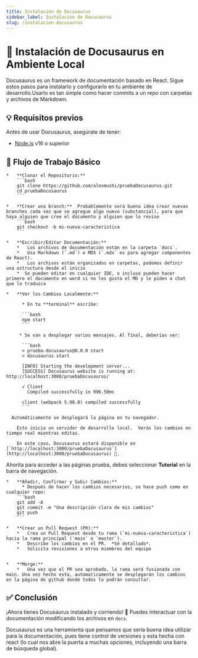 ```yaml
---
title: Instalación de Docusaurus
sidebar_label: Instalación de Docusaurus
slug: /instalacion-docusaurus
---
```


# 📌 Instalación de Docusaurus en Ambiente Local

Docusaurus es un framework de documentación basado en React. Sigue estos pasos para instalarlo y configurarlo en tu ambiente de desarrollo.Usarlo es tan simple como hacer commits a un repo con carpetas y archivos de Markdown.

## 💡 Requisitos previos
Antes de usar Docusaurus, asegúrate de tener:
- [Node.js](https://nodejs.org/) v16 o superior



## 🎯 Flujo de Trabajo Básico


    *   **Clonar el Repositorio:**
        ```bash
        git clone https://github.com/alexmushi/pruebaDocusaurus.git
        cd pruebaDocusaurus
        ```

    *   **Crear una branch:**  Probablemente será buena idea crear nuevas branches cada vez que se agregue algo nuevo (substancial), para que haya alguien que cree el documento y alguien que lo revise
        ```bash
        git checkout -b mi-nueva-caracteristica
        ```

    *   **Escribir/Editar Documentación:**
        *   Los archivos de documentación están en la carpeta `docs`.
        *   Usa Markdown (`.md`) o MDX (`.mdx` es para agregar componentes de React).
        *   Los archivos están organizados en carpetas, podemos definir una estructura desde el inicio
        *  Se pueden editar en cualquier IDE, o incluso pueden hacer primero el documento en word si no les gusta el MD y le piden a chat que lo traduzca

    *   **Ver los Cambios Localmente:**

          * En tu **terminal** escribe:

          ```bash
          npm start
          ```

         * Se van a desplegar varios mensajes. Al final, deberías ver:

          ```bash
          > prueba-docusaurus@0.0.0 start
          > docusaurus start

          [INFO] Starting the development server...
          [SUCCESS] Docusaurus website is running at: http://localhost:3000/pruebaDocusaurus/

          √ Client
            Compiled successfully in 996.50ms

          client (webpack 5.98.0) compiled successfully
          ```

      Automáticamente se desplegará la página en tu navegador. 

        Esto inicia un servidor de desarrollo local.  Verás los cambios en tiempo real mientras editas.

        En este caso, Docusaurus estará disponible en [`http://localhost:3000/pruebaDocusaurus`](http://localhost:3000/pruebaDocusaurus) 🚀.

Ahorita para acceder a las páginas prueba, debes seleccionar **Tutorial** en la barra de navegación.
       

    *   **Añadir, Confirmar y Subir Cambios:**
          * Después de hacer los cambios necesarios, se hace push como en cualquier repo:
        ```bash
        git add -A
        git commit -m "Una descripción clara de mis cambios"
        git push
        ```

    *   **Crear un Pull Request (PR):**
        *   Crea un Pull Request desde tu rama (`mi-nueva-caracteristica`) hacia la rama principal (`main` o `master`).
        *   Describe los cambios en el PR.  *Sé detallado*.
        *   Solicita revisiones a otros miembros del equipo


    *   **Merge:**
        *   Una vez que el PR sea aprobado, la rama será fusionada con main. Una vez hecho esto, automaticamente se desplegarán los cambios en la página de github donde todos lo podrán consultar.




## ✅ Conclusión
¡Ahora tienes Docusaurus instalado y corriendo! 🎉 Puedes interactuar con la documentación modificando los archivos en `docs`.

Docusaurus es una herramienta que pensamos que sería buena idea utilizar para la documentación, pues tiene control de versiones y esta hecha con react (lo cual nos abre la puerta a muchas opciones, incluyendo una barra de búsqueda global). 
